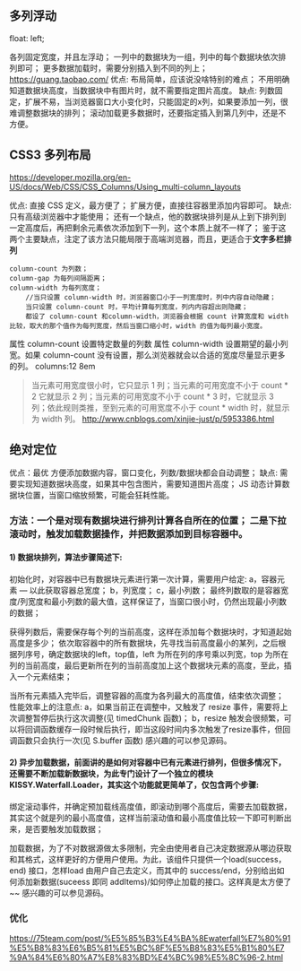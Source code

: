 ## 多列浮动
float: left;

各列固定宽度，并且左浮动；
一列中的数据块为一组，列中的每个数据块依次排列即可；
更多数据加载时，需要分别插入到不同的列上；
https://guang.taobao.com/
优点:
布局简单，应该说没啥特别的难点；
不用明确知道数据块高度，当数据块中有图片时，就不需要指定图片高度。
缺点:
列数固定，扩展不易，当浏览器窗口大小变化时，只能固定的x列，如果要添加一列，很难调整数据块的排列；
滚动加载更多数据时，还要指定插入到第几列中，还是不方便。

## CSS3 多列布局
https://developer.mozilla.org/en-US/docs/Web/CSS/CSS_Columns/Using_multi-column_layouts

优点:
直接 CSS 定义，最方便了；
扩展方便，直接往容器里添加内容即可。
缺点:
只有高级浏览器中才能使用；
还有一个缺点，他的数据块排列是从上到下排列到一定高度后，再把剩余元素依次添加到下一列，这个本质上就不一样了；
鉴于这两个主要缺点，注定了该方法只能局限于高端浏览器，而且，更适合于**文字多栏排列**
```
column-count 为列数； 
column-gap 为每列间隔距离； 
column-width 为每列宽度； 
    //当只设置 column-width 时，浏览器窗口小于一列宽度时，列中内容自动隐藏；
    当只设置 column-count 时，平均计算每列宽度，列内内容超出则隐藏； 
    都设了 column-count 和column-width，浏览器会根据 count 计算宽度和 width 比较，取大的那个值作为每列宽度，然后当窗口缩小时，width 的值为每列最小宽度。
```
属性 column-count 设置特定数量的列数
属性 column-width 设置期望的最小列宽。如果 column-count 没有设置，那么浏览器就会以合适的宽度尽量显示更多的列。
columns:12 8em

>当元素可用宽度很小时，它只显示 1 列；当元素的可用宽度不小于 count * 2 它就显示 2 列；当元素的可用宽度不小于 count * 3 时，它就显示 3 列；依此规则类推，至到元素的可用宽度不小于 count * width 时，就显示为 width 列。
http://www.cnblogs.com/xinjie-just/p/5953386.html

## 绝对定位

优点：最优
方便添加数据内容，窗口变化，列数/数据块都会自动调整；
缺点:
需要实现知道数据块高度，如果其中包含图片，需要知道图片高度；
JS 动态计算数据块位置，当窗口缩放频繁，可能会狂耗性能。

### 方法：一个是对现有数据块进行排列计算各自所在的位置； 二是下拉滚动时，触发加载数据操作，并把数据添加到目标容器中。

#### 1) 数据块排列，算法步骤简述下:

初始化时，对容器中已有数据块元素进行第一次计算，需要用户给定: a，容器元素 — 以此获取容器总宽度； b，列宽度； c，最小列数； 最终列数取的是容器宽度/列宽度和最小列数的最大值，这样保证了，当窗口很小时，仍然出现最小列数的数据；

获得列数后，需要保存每个列的当前高度，这样在添加每个数据块时，才知道起始高度是多少；
依次取容器中的所有数据块，先寻找当前高度最小的某列，之后根据列序号，确定数据块的left，top值，left 为所在列的序号乘以列宽，top 为所在列的当前高度，最后更新所在列的当前高度加上这个数据块元素的高度，至此，插入一个元素结束；

当所有元素插入完毕后，调整容器的高度为各列最大的高度值，结束依次调整；
性能效率上的注意点: a，如果当前正在调整中，又触发了 resize 事件，需要将上次调整暂停后执行这次调整(见 timedChunk 函数)； b，resize 触发会很频繁，可以将回调函数缓存一段时候后执行，即当这段时间内多次触发了resize事件，但回调函数只会执行一次(见 S.buffer 函数)
感兴趣的可以参见源码。
#### 2) 异步加载数据，前面讲的是如何对容器中已有元素进行排列，但很多情况下，还需要不断加载新数据块，为此专门设计了一个独立的模块 KISSY.Waterfall.Loader，其实这个功能就更简单了，仅包含两个步骤:

绑定滚动事件，并确定预加载线高度值，即滚动到哪个高度后，需要去加载数据，其实这个就是列的最小高度值，这样当前滚动值和最小高度值比较一下即可判断出来，是否要触发加载数据；

加载数据，为了不对数据源做太多限制，完全由使用者自己决定数据源从哪边获取和其格式，这样更好的方便用户使用。为此，该组件只提供一个load(success，end) 接口，怎样load 由用户自己去定义，而其中的 success/end，分别给出如何添加新数据(suceess 即同 addItems)/如何停止加载的接口。这样真是太方便了~~
感兴趣的可以参见源码。

### 优化
https://75team.com/post/%E5%85%B3%E4%BA%8Ewaterfall%E7%80%91%E5%B8%83%E6%B5%81%E5%BC%8F%E5%B8%83%E5%B1%80%E7%9A%84%E6%80%A7%E8%83%BD%E4%BC%98%E5%8C%96-2.html